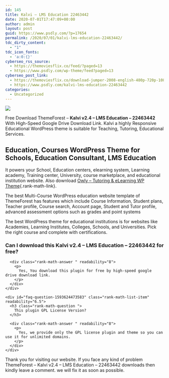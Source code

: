 ```yaml
---
id: 145
title: Kalvi – LMS Education 22463442
date: 2020-07-01T17:47:09+00:00
author: admin
layout: post
guid: https://www.psdly.com/?p=17654
permalink: /2020/07/01/kalvi-lms-education-22463442/
tdc_dirty_content:
  - "1"
tdc_icon_fonts:
  - 'a:0:{}'
cyberseo_rss_source:
  - https://themoviesflix.co/feed/?paged=13
  - https://www.psdly.com/wp-theme/feed?paged=13
cyberseo_post_link:
  - https://themoviesflix.co/download-jumper-2008-english-480p-720p-1080p/
  - https://www.psdly.com/kalvi-lms-education-22463442
categories:
  - Uncategorized
---
```

<div>
  <img src="https://i1.wp.com/www.psdly.com/wp-content/uploads/2020/07/Kalvi-LMS-Education-22463442.jpg" class="ff-og-image-inserted" />
</div>

Free Download ThemeForest – **Kalvi v2.4 – LMS Education – 22463442** With High-Speed Google Drive Download Link. Kalvi a highly Responsive Educational WordPress theme is suitable for Teaching, Tutoring, Educational Services.

## Education, Courses WordPress Theme for Schools, Education Consultant, LMS Education

It powers your School, Education centers, elearning system, Learning academy, Training center, University, course marketplace, and educational institution website. Also download [Owly – Tutoring & eLearning WP Theme](https://www.psdly.com/2020/07/owly-tutoring-elearning-wp-theme-23394631.html){.rank-math-link}.

The best Multi-Course WordPress education website template of ThemeForest has features which include Course Information, Student plans, Teacher profile, Course search, Account page, Student and Tutor profile, advanced assessment options such as grades and point systems

The best WordPress theme for educational institutions is for websites like Academies, Learning Institutes, Colleges, Schools, and Universities. Pick the right course and complete with certifications.

<div id="rank-math-faq" class="rank-math-block">
  <div class="rank-math-list ">
    <div id="faq-question-1593624461591" class="rank-math-list-item" readability="6.5">
      <h3 class="rank-math-question ">
        Can I download this Kalvi v2.4 – LMS Education – 22463442 for free?
      </h3>
      
      <div class="rank-math-answer " readability="8">
        <p>
          Yes, You download this plugin for free by high-speed google drive download link.
        </p>
      </div>
    </div>
    
    <div id="faq-question-1593624473583" class="rank-math-list-item" readability="6.5">
      <h3 class="rank-math-question ">
        This plugin GPL License Version?
      </h3>
      
      <div class="rank-math-answer " readability="8">
        <p>
          Yes, we provide only the GPL license plugin and theme so you can use it for unlimited domains.
        </p>
      </div>
    </div>
  </div>
</div>

Thank you for visiting our website. If you face any kind of problem ThemeForest – Kalvi v2.4 – LMS Education – 22463442 downloads then kindly leave a comment. we will fix it as soon as possible.